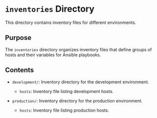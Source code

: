 # `inventories` Directory

This directory contains inventory files for different environments.

## Purpose

The `inventories` directory organizes inventory files that define groups of hosts and their variables for Ansible playbooks.

## Contents

- `development/`: Inventory directory for the development environment.
  - `hosts`: Inventory file listing development hosts.
  
- `production/`: Inventory directory for the production environment.
  - `hosts`: Inventory file listing production hosts.

